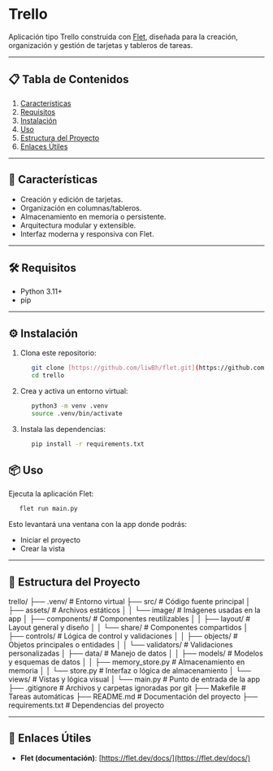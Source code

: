 # Trello
Aplicación tipo Trello construida con [Flet](https://flet.dev/), diseñada para la creación, organización y gestión de tarjetas y tableros de tareas.

---
## 📋 Tabla de Contenidos

1. [Características](#-características)
2. [Requisitos](#-requisitos)
3. [Instalación](#-instalación)
4. [Uso](#-uso)
5. [Estructura del Proyecto](#-estructura-del-proyecto)
6. [Enlaces Útiles](#-enlaces-útiles)


---
## 🚀 Características

- Creación y edición de tarjetas.
- Organización en columnas/tableros.
- Almacenamiento en memoria o persistente.
- Arquitectura modular y extensible.
- Interfaz moderna y responsiva con Flet.

---
## 🛠️ Requisitos
* Python 3.11+
* pip

---
## ⚙️ Instalación
1. Clona este repositorio:

   ```bash
      git clone [https://github.com/liwBh/flet.git](https://github.com/liwBh/flet.git)
      cd trello
   ```

2. Crea y activa un entorno virtual:

   ```bash
      python3 -m venv .venv
      source .venv/bin/activate
   ```

3. Instala las dependencias:

   ```bash
      pip install -r requirements.txt
   ```

## 📦 Uso

Ejecuta la aplicación Flet:

```bash
   flet run main.py
```

Esto levantará una ventana con la app donde podrás:
- Iniciar el proyecto
- Crear la vista

---
## 📂 Estructura del Proyecto
trello/
├── .venv/                   # Entorno virtual
├── src/                    # Código fuente principal
│   ├── assets/             # Archivos estáticos
│   │   └── image/          # Imágenes usadas en la app
│   ├── components/         # Componentes reutilizables
│   │   ├── layout/         # Layout general y diseño
│   │   └── share/          # Componentes compartidos
│   ├── controls/           # Lógica de control y validaciones
│   │   ├── objects/        # Objetos principales o entidades
│   │   └── validators/     # Validaciones personalizadas
│   ├── data/               # Manejo de datos
│   │   ├── models/         # Modelos y esquemas de datos
│   │   ├── memory_store.py # Almacenamiento en memoria
│   │   └── store.py        # Interfaz o lógica de almacenamiento
│   └── views/              # Vistas y lógica visual
│       └── main.py         # Punto de entrada de la app
├── .gitignore              # Archivos y carpetas ignoradas por git
├── Makefile                # Tareas automáticas
├── README.md               # Documentación del proyecto
├── requirements.txt        # Dependencias del proyecto


---
## 🔗 Enlaces Útiles
* **Flet (documentación)**: [https://flet.dev/docs/](https://flet.dev/docs/)
